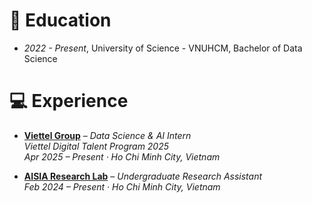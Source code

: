 # 📖 Education
- *2022 - Present*, University of Science - VNUHCM, Bachelor of Data Science


# 💻 Experience
<!-- - *2025.04 - Present*, [Viettel Group](https://viettel.com.vn/vi/), Data Science & AI, Viettel Digital Talent program 2025, Ho Chi Minh City, Vietnam.
- *2024.02 - Present*, [AISIA Research Lab](https://aisia.vn/), Undergraduate Research Assistant, Ho Chi Minh City, Vietnam. -->

- **[Viettel Group](https://viettel.com.vn/vi/)** – *Data Science & AI Intern*  
  *Viettel Digital Talent Program 2025*  
  *Apr 2025 – Present · Ho Chi Minh City, Vietnam*  

- **[AISIA Research Lab](https://aisia.vn/)** – *Undergraduate Research Assistant*  
  *Feb 2024 – Present · Ho Chi Minh City, Vietnam*


<div id="notice" style="display:none">
    <a href="https://clustrmaps.com/site/1c5h3"><img src="//clustrmaps.com/map_v2.js?d=yvAYQmPxjyKG0Lo3QjYozeBjWFSRgmytEmE0WfofeE4&cl=ffffff&w=a"/></a>
</div>